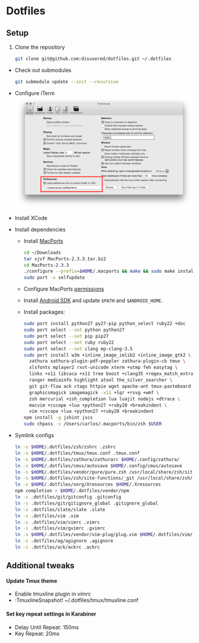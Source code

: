# Dotfiles

## Setup

1. Clone the repository
    ```bash
    git clone git@github.com:disusered/dotfiles.git ~/.dotfiles
    ```

- Check out submodules
    ```bash
    git submodule update --init --recursive
    ```

- Configure iTerm
  ![iTerm2 Configuration](https://raw.githubusercontent.com/disusered/dotfiles/docs/images/iterm.png "iTerm2 Configuration")

- Install XCode

- Install dependencies
  - Install [MacPorts](https://www.macports.org/install.php#source)
    ```bash
    cd ~/Downloads
    tar xjvf MacPorts-2.3.3.tar.bz2
    cd MacPorts-2.3.3
    ./configure --prefix=$HOME/.macports && make && sudo make install
    sudo port -v selfupdate
    ```

  - Configure MacPorts [permissions](http://superuser.com/a/570146/34947)

  - Install [Android SDK](https://developer.android.com/sdk/installing/index.html?pkg=tools) and update `$PATH` and `$ANDROID_HOME`.

  - Install packages:
      ```bash
      sudo port install python27 py27-pip python_select ruby22 +doc
      sudo port select --set python python27
      sudo port select --set pip pip27
      sudo port select --set ruby ruby22
      sudo port select --set clang mp-clang-3.5
      sudo port install w3m +inline_image_imlib2 +inline_image_gtk2 \
        zathura xathura-plugin-pdf-poppler zathura-plugin-cb tmux \
        xlsfonts mplayer2 rxvt-unicode xterm +utmp feh easytag \
        links +x11 libcaca +x11 tree boost +clang35 +regex_match_extra \
        ranger mediainfo highlight atool the_silver_searcher \
        git git-flow ack ctags httpie wget apache-ant tmux-pasteboard \
        graphicsmagick imagemagick -x11 +lqr +rsvg +wmf \
        zsh mercurial +zsh_completion lua luajit nodejs +dtrace \
        macvim +cscope +lua +python27 +ruby20 +breakindent \
        vim +cscope +lua +python27 +ruby20 +breakindent
      npm install -g jshint jscs
      sudo chpass -s /Users/carlos/.macports/bin/zsh $USER
      ```

- Symlink configs
    ```bash
    ln -s $HOME/.dotfiles/zsh/zshrc .zshrc
    ln -s $HOME/.dotfiles/tmux/tmux.conf .tmux.conf
    ln -s $HOME/.dotfiles/zathura/zathurarc $HOME/.config/zathura/
    ln -s $HOME/.dotfiles/cmus/autosave $HOME/.config/cmus/autosave
    ln -s $HOME/.dotfiles/vendor/pure/pure.zsh /usr/local/share/zsh/site-functions/prompt_pure_setup
    ln -s $HOME/.dotfiles/zsh/site-functions/_git /usr/local/share/zsh/site-functions/
    ln -s $HOME/.dotfiles/xorg/Xresources $HOME/.Xresources
    npm completion > $HOME/.dotfiles/vendor/npm
    ln -s .dotfiles/git/gitconfig .gitconfig
    ln -s .dotfiles/git/gitignore_global .gitignore_global
    ln -s .dotfiles/slate/slate .slate
    ln -s .dotfiles/vim .vim
    ln -s .dotfiles/vim/vimrc .vimrc
    ln -s .dotfiles/vim/gvimrc .gvimrc
    ln -s $HOME/.dotfiles/vendor/vim-plug/plug.vim $HOME/.dotfiles/vim/autoload/plug.vim
    ln -s .dotfiles/ag/agignore .agignore
    ln -s .dotfiles/ack/ackrc .ackrc
    ```

## Additional tweaks

#### Update Tmux theme
- Enable tmuxline plugin in vimrc
- :TmuxlineSnapshot! ~/.dotfiles/tmux/tmuxline.conf

#### Set key repeat settings in Karabiner
- Delay Until Repeat: 150ms
- Key Repeat: 20ms
